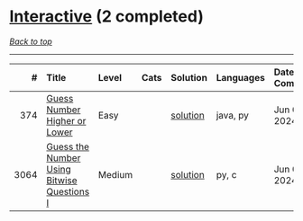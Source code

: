 # [Interactive](<https://leetcode.com/tag/Interactive/>) (2 completed)

*[Back to top](<../../README.md>)*

------

|    # | Title                                                                                                                    | Level   | Cats   | Solution                                                              | Languages   | Date Complete   |
|-----:|:-------------------------------------------------------------------------------------------------------------------------|:--------|:-------|:----------------------------------------------------------------------|:------------|:----------------|
|  374 | [Guess Number Higher or Lower](<https://leetcode.com/problems/guess-number-higher-or-lower>)                             | Easy    |        | [solution](<../_374. Guess Number Higher or Lower.md>)                | java, py    | Jun 02, 2024    |
| 3064 | [Guess the Number Using Bitwise Questions I](<https://leetcode.com/problems/guess-the-number-using-bitwise-questions-i>) | Medium  |        | [solution](<../_3064. Guess the Number Using Bitwise Questions I.md>) | py, c       | Jun 06, 2024    |